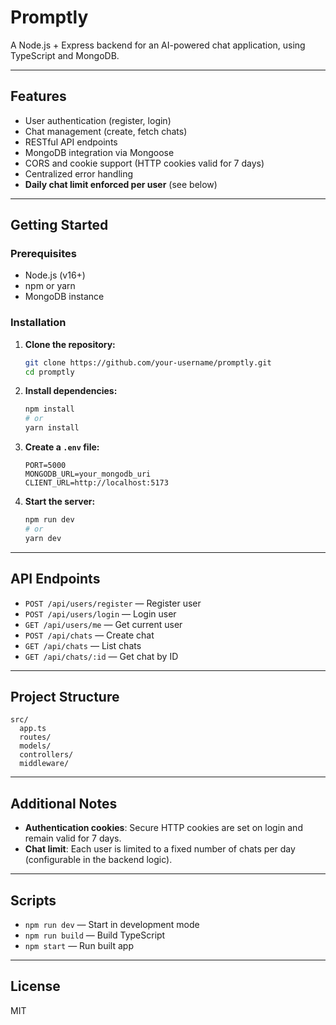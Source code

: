 # Promptly

A Node.js + Express backend for an AI-powered chat application, using TypeScript and MongoDB.

---

## Features

- User authentication (register, login)
- Chat management (create, fetch chats)
- RESTful API endpoints
- MongoDB integration via Mongoose
- CORS and cookie support (HTTP cookies valid for 7 days)
- Centralized error handling
- **Daily chat limit enforced per user** (see below)

---

## Getting Started

### Prerequisites

- Node.js (v16+)
- npm or yarn
- MongoDB instance

### Installation

1. **Clone the repository:**

   ```bash
   git clone https://github.com/your-username/promptly.git
   cd promptly
   ```

2. **Install dependencies:**

   ```bash
   npm install
   # or
   yarn install
   ```

3. **Create a `.env` file:**

   ```
   PORT=5000
   MONGODB_URL=your_mongodb_uri
   CLIENT_URL=http://localhost:5173
   ```

4. **Start the server:**
   ```bash
   npm run dev
   # or
   yarn dev
   ```

---

## API Endpoints

- `POST /api/users/register` — Register user
- `POST /api/users/login` — Login user
- `GET /api/users/me` — Get current user
- `POST /api/chats` — Create chat
- `GET /api/chats` — List chats
- `GET /api/chats/:id` — Get chat by ID

---

## Project Structure

```
src/
  app.ts
  routes/
  models/
  controllers/
  middleware/
```

---

## Additional Notes

- **Authentication cookies**: Secure HTTP cookies are set on login and remain valid for 7 days.
- **Chat limit**: Each user is limited to a fixed number of chats per day (configurable in the backend logic).

---

## Scripts

- `npm run dev` — Start in development mode
- `npm run build` — Build TypeScript
- `npm start` — Run built app

---

## License

MIT
